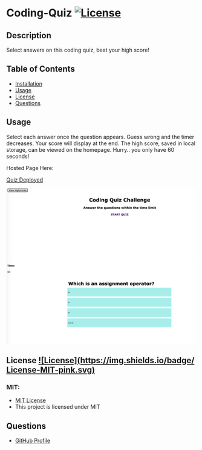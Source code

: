 # Coding-Quiz [![License](https://img.shields.io/badge/License-MIT-pink.svg)](https://opensource.org/licenses/MIT) 
                       
## Description
Select answers on this coding quiz, beat your high score! 

## Table of Contents
- [Installation](#installation)
- [Usage](#usage)
- [License](#license)
- [Questions](#questions)
    
## Usage
Select each answer once the question appears. Guess wrong and the timer decreases. Your score will display at the end. The high score, saved in local storage, can be viewed on the homepage. Hurry.. you only have 60 seconds!

Hosted Page Here:

<a href = "hhttps://janeijones.github.io/Coding-Quiz/">Quiz Deployed</a>


![game](./Assets/QuizStart.png)
![questions](./Assets/QuizQuestions.png)





## License [![License](https://img.shields.io/badge/ License-MIT-pink.svg)](https://opensource.org/licenses/MIT)
<h3> MIT: </h3>
<ul> <li> <a href = "https://opensource.org/licenses/MIT"> MIT License </a></li> <li> This project is licensed under MIT</li> </ul>

## Questions
<ul> <li><a href = "https://github.com/janeijones">GitHub Profile </li></ul>
